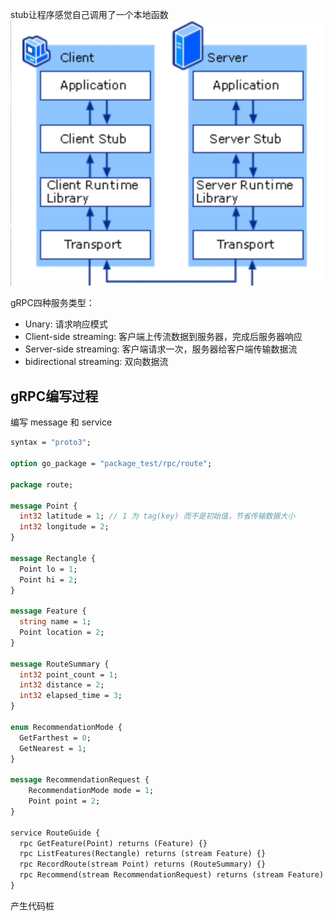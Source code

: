 stub让程序感觉自己调用了一个本地函数
![Alt text](stack.png)

gRPC四种服务类型：
- Unary: 请求响应模式
- Client-side streaming: 客户端上传流数据到服务器，完成后服务器响应
- Server-side streaming: 客户端请求一次，服务器给客户端传输数据流
- bidirectional streaming: 双向数据流

## gRPC编写过程
编写 message 和 service

```proto
syntax = "proto3";

option go_package = "package_test/rpc/route";

package route;

message Point {
  int32 latitude = 1; // 1 为 tag(key) 而不是初始值，节省传输数据大小
  int32 longitude = 2;
}

message Rectangle {
  Point lo = 1;
  Point hi = 2;
}

message Feature {
  string name = 1;
  Point location = 2;
}

message RouteSummary {
  int32 point_count = 1;
  int32 distance = 2;
  int32 elapsed_time = 3;
}

enum RecommendationMode {
  GetFarthest = 0;
  GetNearest = 1;
}

message RecommendationRequest {
    RecommendationMode mode = 1;
    Point point = 2;
}

service RouteGuide {
  rpc GetFeature(Point) returns (Feature) {}
  rpc ListFeatures(Rectangle) returns (stream Feature) {}
  rpc RecordRoute(stream Point) returns (RouteSummary) {}
  rpc Recommend(stream RecommendationRequest) returns (stream Feature) {}
}
```

产生代码桩